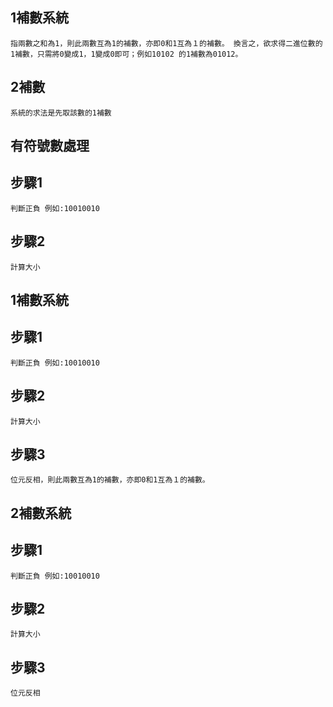 ## 1補數系統

``
指兩數之和為1，則此兩數互為1的補數，亦即0和1互為１的補數。
換言之，欲求得二進位數的1補數，只需將0變成1，1變成0即可；例如10102 的1補數為01012。
``

## 2補數
``
系統的求法是先取該數的1補數
``
## 有符號數處理
## 步驟1
``
判斷正負
例如:10010010
``
## 步驟2
``
計算大小
``
## 1補數系統
## 步驟1
``
判斷正負
例如:10010010
``
## 步驟2
``
計算大小
``
## 步驟3
``
位元反相，則此兩數互為1的補數，亦即0和1互為１的補數。
``

## 2補數系統
## 步驟1
``
判斷正負
例如:10010010
``
## 步驟2
``
計算大小
``
## 步驟3
``
位元反相
``
